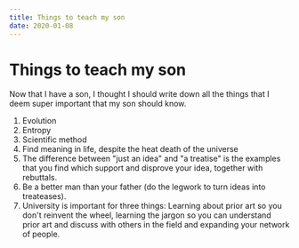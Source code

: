 ```yaml
---
title: Things to teach my son
date: 2020-01-08
---
```


# Things to teach my son

Now that I have a son, I thought I should write down all the things that I deem super important that my son should know.

1. Evolution
2. Entropy
3. Scientific method
4. Find meaning in life, despite the heat death of the universe
5. The difference between "just an idea" and "a treatise" is the examples that you find which support and disprove your idea, together with rebuttals.
6. Be a better man than your father (do the legwork to turn ideas into treateases).
7. University is important for three things: Learning about prior art so you don't reinvent the wheel, learning the jargon so you can understand prior art and discuss with others in the field and expanding your network of people.
